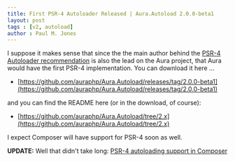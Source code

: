 ```yaml
---
title: First PSR-4 Autoloader Released | Aura.Autoload 2.0.0-beta1
layout: post
tags : [v2, autoload]
author : Paul M. Jones
---
```


I suppose it makes sense that since the the main author behind the [PSR-4 Autoloader  recommendation](https://github.com/php-fig/fig-standards/blob/master/accepted/PSR-4-autoloader.md) is also the lead on the Aura project, that Aura would have the first PSR-4 implementation.  You can download it here ...

- [https://github.com/auraphp/Aura.Autoload/releases/tag/2.0.0-beta1](https://github.com/auraphp/Aura.Autoload/releases/tag/2.0.0-beta1)

and you can find the README here (or in the download, of course):

- [https://github.com/auraphp/Aura.Autoload/tree/2.x](https://github.com/auraphp/Aura.Autoload/tree/2.x)

I expect Composer will have support for PSR-4 soon as well.

**UPDATE:** Well that didn't take long: [PSR-4 autoloading support in Composer](http://seld.be/notes/psr-4-autoloading-support-in-composer)
